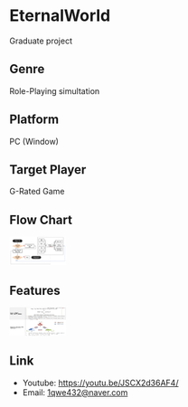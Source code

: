 # EternalWorld
Graduate project

## Genre
Role-Playing simultation

## Platform
PC (Window)

## Target Player
G-Rated Game

## Flow Chart
<img src="./FlowChart.png" width="100px" height="50px" title="FlowChart"/>

## Features
<img src="./Features.png" width="100px" height="50px" title="Features"/>

## Link
* Youtube: <https://youtu.be/JSCX2d36AF4/>
* Email: <1qwe432@naver.com>
